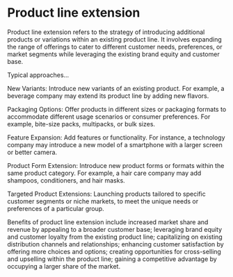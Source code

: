 # Product line extension

Product line extension refers to the strategy of introducing additional products or variations within an existing product line. It involves expanding the range of offerings to cater to different customer needs, preferences, or market segments while leveraging the existing brand equity and customer base.

Typical approaches…

New Variants: Introduce new variants of an existing product. For example, a beverage company may extend its product line by adding new flavors.

Packaging Options: Offer products in different sizes or packaging formats to accommodate different usage scenarios or consumer preferences. For example, bite-size packs, multipacks, or bulk sizes.

Feature Expansion: Add features or functionality. For instance, a technology company may introduce a new model of a smartphone with a larger screen or better camera.

Product Form Extension: Introduce new product forms or formats within the same product category. For example, a hair care company may add shampoos, conditioners, and hair masks.

Targeted Product Extensions: Launching products tailored to specific customer segments or niche markets, to meet the unique needs or preferences of a particular group.

Benefits of product line extension include increased market share and revenue by appealing to a broader customer base; leveraging brand equity and customer loyalty from the existing product line; capitalizing on existing distribution channels and relationships; enhancing customer satisfaction by offering more choices and options; creating opportunities for cross-selling and upselling within the product line;  gaining a competitive advantage by occupying a larger share of the market.
